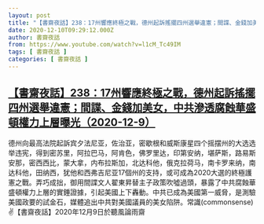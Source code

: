 ```yaml
---
layout: post
title: "【書齋夜話】238：17州響應終極之戰，德州起訴搖擺四州選舉違憲；間諜、金錢加美女，中共滲透腐蝕華盛頓權力上層曝光（2020-12-9）"
date: 2020-12-10T09:29:12.000Z
author: 書齋夜話
from: https://www.youtube.com/watch?v=l1cM_Tc49IM
tags: [ 書齋夜話 ]
categories: [ 書齋夜話 ]
---
```

<!--1607592552000-->
[【書齋夜話】238：17州響應終極之戰，德州起訴搖擺四州選舉違憲；間諜、金錢加美女，中共滲透腐蝕華盛頓權力上層曝光（2020-12-9）](https://www.youtube.com/watch?v=l1cM_Tc49IM)
------

<div>
德州向最高法院起訴宾夕法尼亚，佐治亚，密歇根和威斯康星四个摇摆州的大选选举违宪，得到密苏里，阿拉巴马，阿肯色，佛罗里达，印第安纳，堪萨斯，路易斯安那，密西西比，蒙大拿，内布拉斯加，北达科他，俄克拉荷马，南卡罗来纳，南达科他，田纳西，犹他和西弗吉尼亚17個州的支持，或可成為2020大選的終極護憲之戰。弄巧成拙，御用間諜文人翟東昇替主子政策吹噓過頭，暴露了中共腐蝕華盛頓權力上層的實錘證據，引起美國上下轟動。中共已成為美國第一威脅，是測驗美國政要的試金石，媒體追出中共對美國議員的美女陷阱。常識(commonsense) ✌【書齋夜話】2020年12月9日於聽風論雨齋
</div>
